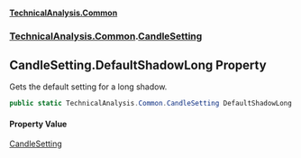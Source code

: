 #### [TechnicalAnalysis.Common](TechnicalAnalysis.Common.md 'TechnicalAnalysis.Common')
### [TechnicalAnalysis.Common](TechnicalAnalysis.Common.md#TechnicalAnalysis.Common 'TechnicalAnalysis.Common').[CandleSetting](CandleSetting.md 'TechnicalAnalysis.Common.CandleSetting')

## CandleSetting.DefaultShadowLong Property

Gets the default setting for a long shadow.

```csharp
public static TechnicalAnalysis.Common.CandleSetting DefaultShadowLong { get; }
```

#### Property Value
[CandleSetting](CandleSetting.md 'TechnicalAnalysis.Common.CandleSetting')